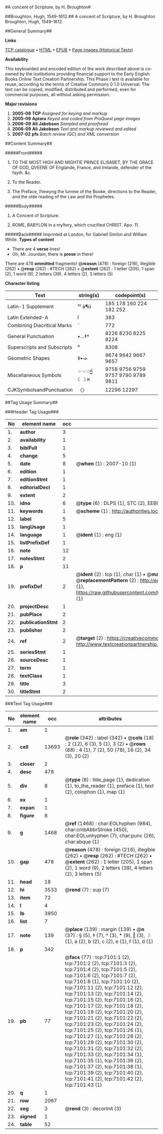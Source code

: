 #A concent of Scripture, by H. Broughton#

##Broughton, Hugh, 1549-1612.##
A concent of Scripture, by H. Broughton
Broughton, Hugh, 1549-1612.

##General Summary##

**Links**

[TCP catalogue](http://www.ota.ox.ac.uk/tcp/)  • 
[HTML](http://tei.it.ox.ac.uk/tcp/Texts-HTML/free/A16/A16964.html)  • 
[EPUB](http://tei.it.ox.ac.uk/tcp/Texts-EPUB/free/A16/A16964.epub) • 
[Page images (Historical Texts)](https://data.historicaltexts.jisc.ac.uk/view?pubId=eebo-99842448e&pageId=eebo-99842448e-7101-1)

**Availability**

This keyboarded and encoded edition of the
	       work described above is co-owned by the institutions
	       providing financial support to the Early English Books
	       Online Text Creation Partnership. This Phase I text is
	       available for reuse, according to the terms of Creative
	       Commons 0 1.0 Universal. The text can be copied,
	       modified, distributed and performed, even for
	       commercial purposes, all without asking permission.

**Major revisions**

1. __2005-08__ __TCP__ *Assigned for keying and markup*
1. __2005-09__ __Aptara__ *Keyed and coded from ProQuest page images*
1. __2006-09__ __Ali Jakobson__ *Sampled and proofread*
1. __2006-09__ __Ali Jakobson__ *Text and markup reviewed and edited*
1. __2007-02__ __pfs__ *Batch review (QC) and XML conversion*

##Content Summary##

#####Front#####

1. TO THE MOST HIGH
AND MIGHTIE PRINCE
ELISABET, BY THE GRACE
OF GOD, QVEENE OF
Englande, France, and
Irelande, defender
of the fayth.
&c.

1. To the Reader.

1. The Preface, ſhewyng the ſumme of the Booke,
directions to the Reader, and the olde reading
of the Law and the Prophetes.

#####Body#####

1. A Concent of Scripture.

1. ROME, BABYLON in a myſtery, which crucified CHRIST. Apo. 11.

#####Back#####
Imprinted at London, for
Gabriell Simſon and
William White.
**Types of content**

  * There are 4 **verse** lines!
  * Oh, Mr. Jourdain, there is **prose** in there!

There are 478 **ommitted** fragments! 
 @__reason__ (478) : foreign (216), illegible (262)  •  @__resp__ (262) : #TECH (262)  •  @__extent__ (262) : 1 letter (205), 1 span (2), 1 word (9), 2 letters (39), 4 letters (2), 3 letters (5)

**Character listing**


|Text|string(s)|codepoint(s)|
|---|---|---|
|Latin-1 Supplement|¹² à¶ü|185 178 160 224 182 252|
|Latin Extended-A|ſ|383|
|Combining             Diacritical Marks|̄|772|
|General Punctuation|•…‡†|8226 8230 8225 8224|
|Superscripts             and Subscripts|⁴|8308|
|Geometric Shapes|◊▪◃▹|9674 9642 9667 9657|
|Miscellaneous Symbols|☞☜☟☝☾☽♓|9758 9756 9759 9757 9790 9789 9811|
|CJKSymbolsandPunctuation|〈〉|12296 12297|

##Tag Usage Summary##

###Header Tag Usage###

|No|element name|occ|attributes|
|---|---|---|---|
|1.|__author__|3||
|2.|__availability__|1||
|3.|__biblFull__|1||
|4.|__change__|5||
|5.|__date__|8| @__when__ (1) : 2007-10 (1)|
|6.|__edition__|1||
|7.|__editionStmt__|1||
|8.|__editorialDecl__|1||
|9.|__extent__|2||
|10.|__idno__|6| @__type__ (6) : DLPS (1), STC (2), EEBO-CITATION (1), PROQUEST (1), VID (1)|
|11.|__keywords__|1| @__scheme__ (1) : http://authorities.loc.gov/ (1)|
|12.|__label__|5||
|13.|__langUsage__|1||
|14.|__language__|1| @__ident__ (1) : eng (1)|
|15.|__listPrefixDef__|1||
|16.|__note__|12||
|17.|__notesStmt__|2||
|18.|__p__|11||
|19.|__prefixDef__|2| @__ident__ (2) : tcp (1), char (1)  •  @__matchPattern__ (2) : ([0-9\-]+):([0-9IVX]+) (1), (.+) (1)  •  @__replacementPattern__ (2) : http://eebo.chadwyck.com/downloadtiff?vid=$1&page=$2 (1), https://raw.githubusercontent.com/textcreationpartnership/Texts/master/tcpchars.xml#$1 (1)|
|20.|__projectDesc__|1||
|21.|__pubPlace__|2||
|22.|__publicationStmt__|2||
|23.|__publisher__|2||
|24.|__ref__|2| @__target__ (2) : https://creativecommons.org/publicdomain/zero/1.0/ (1), http://www.textcreationpartnership.org/docs/. (1)|
|25.|__seriesStmt__|1||
|26.|__sourceDesc__|1||
|27.|__term__|1||
|28.|__textClass__|1||
|29.|__title__|3||
|30.|__titleStmt__|2||


###Text Tag Usage###

|No|element name|occ|attributes|
|---|---|---|---|
|1.|__am__|1||
|2.|__cell__|13693| @__role__ (342) : label (342)  •  @__cols__ (18) : 2 (12), 6 (3), 5 (1), 3 (2)  •  @__rows__ (88) : 4 (1), 7 (2), 50 (78), 16 (2), 34 (3), 20 (2)|
|3.|__closer__|2||
|4.|__desc__|478||
|5.|__div__|8| @__type__ (8) : title_page (1), dedication (1), to_the_reader (1), preface (1), text (2), colophon (1), map (1)|
|6.|__ex__|1||
|7.|__expan__|1||
|8.|__figure__|8||
|9.|__g__|1468| @__ref__ (1468) : char:EOLhyphen (984), char:cmbAbbrStroke (450), char:EOLunhyphen (7), char:punc (26), char:abque (1)|
|10.|__gap__|478| @__reason__ (478) : foreign (216), illegible (262)  •  @__resp__ (262) : #TECH (262)  •  @__extent__ (262) : 1 letter (205), 1 span (2), 1 word (9), 2 letters (39), 4 letters (2), 3 letters (5)|
|11.|__head__|18||
|12.|__hi__|3533| @__rend__ (7) : sup (7)|
|13.|__item__|72||
|14.|__l__|4||
|15.|__lb__|3950||
|16.|__list__|7||
|17.|__note__|139| @__place__ (139) : margin (139)  •  @__n__ (37) : § (5), ‡ (7), † (3), * (9), ‖ (3), ☽ (1), a (2), b (2), c (2), e (1), f (1), d (1)|
|18.|__p__|342||
|19.|__pb__|77| @__facs__ (77) : tcp:7101:1 (2), tcp:7101:2 (2), tcp:7101:3 (2), tcp:7101:4 (2), tcp:7101:5 (2), tcp:7101:6 (2), tcp:7101:7 (2), tcp:7101:8 (1), tcp:7101:10 (2), tcp:7101:11 (2), tcp:7101:12 (2), tcp:7101:13 (2), tcp:7101:14 (2), tcp:7101:15 (2), tcp:7101:16 (2), tcp:7101:17 (2), tcp:7101:18 (2), tcp:7101:19 (2), tcp:7101:20 (2), tcp:7101:21 (2), tcp:7101:22 (2), tcp:7101:23 (2), tcp:7101:24 (2), tcp:7101:25 (2), tcp:7101:26 (1), tcp:7101:27 (1), tcp:7101:28 (2), tcp:7101:29 (2), tcp:7101:30 (2), tcp:7101:31 (2), tcp:7101:32 (2), tcp:7101:33 (2), tcp:7101:34 (1), tcp:7101:35 (1), tcp:7101:36 (2), tcp:7101:37 (2), tcp:7101:38 (1), tcp:7101:39 (2), tcp:7101:40 (2), tcp:7101:41 (2), tcp:7101:42 (2), tcp:7101:43 (1)|
|20.|__q__|1||
|21.|__row__|2067||
|22.|__seg__|3| @__rend__ (3) : decorInit (3)|
|23.|__signed__|1||
|24.|__table__|52||
